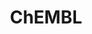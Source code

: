 ---
layout: default
bigquery: https://console.cloud.google.com/bigquery?p=patents-public-data&d=ebi_chembl&page=dataset
citation: '"The ChEMBL database in 2017." Anna Gaulton, Anne Hersey, Michał Nowotka,
  A Patrícia Bento, Jon Chambers, David Mendez, Prudence Mutowo, Francis Atkinson,
  Louisa J Bellis, Elena Cibrián-Uhalte, Mark Davies, Nathan Dedman, Anneli Karlsson,
  María Paula Magariños, John P Overington, George Papadatos, Ines Smit, Andrew R
  Leach Nucleic acids Research (2017) 45 (Database Issue), D945-D954'
contributors: European Bioinformatics Institute
cost: None
description: ChEMBL Data is a manually curated database of small molecules used in
  drug discovery, including information about existing patented drugs.
documentation: 'schema: https://www.ebi.ac.uk/chembl/db_schema


  '
last_edit: 04/12/2022, 07:42:09
location: https://console.cloud.google.com/marketplace/product/google_patents_public_datasets/chembl
maintained_by: EMBL-EBI, an outstation of European Molecular Biology Laboratory
related_publications: '

  ChEMBL: towards direct deposition of bioassay data.


  Mendez D, Gaulton A, Bento AP, Chambers J, De Veij M, Félix E, Magariños MP, Mosquera
  JF, Mutowo P, Nowotka M, Gordillo-Marañón M, Hunter F, Junco L, Mugumbate G, Rodriguez-Lopez
  M, Atkinson F, Bosc N, Radoux CJ, Segura-Cabrera A, Hersey A, Leach AR.


  — Nucleic Acids Res. 2019; 47(D1):D930-D940. doi: 10.1093/nar/gky1075

  '
schema_fields:
- ap_id
- level2_description
- mc_target_name
- abstract
- patent_expire_date
- activity_count
- bei
- company
- status
- acd_logd
- assay_test_type
- published_units
- stat
- parent_type
- hbd_lipinski
- record_id
- parent_go_id
- cpd_str_alert_id
- doi
- level1
- usan_year
- subgroup
- entity_id
- patent_no
- withdrawn_country
- definition
- parenteral
- usan_stem_definition
- frac_class_id
- text_value
- name
- helm_notation
- protein_class_synonym
- route
- patent_id
- metabolite_record_id
- protein_class_desc
- assay_param_id
- tid_fixed
- assay_class_id
- db_version
- active_ingredient
- parent_molregno
- cell_source_organism
- curation_comment
- set_name
- disease_efficacy
- binding_site_comment
- assay_cell_type
- warning_class
- mw_freebase
- num_ro5_violations
- volume
- cx_logp
- biocomp_id
- pubmed_id
- mc_target_accession
- max_phase_for_ind
- publication_number
- type
- hba_lipinski
- rtb
- qudt_units
- authors
- qed_weighted
- protclasssyn_id
- syn_type
- bao_format
- target_mapping
- cell_ontology_id
- warning_id
- annotation
- short_name
- chirality
- irac_code
- met_conversion
- applicant_full_name
- formulation_id
- last_page
- curated_by
- ref_type
- source_domain_id
- cidx
- targcomp_id
- target_type
- le
- sequence_md5sum
- assay_id
- level4_description
- mechanism_of_action
- molecular_mechanism
- confidence_score
- cell_id
- acd_most_bpka
- ref_url
- journal
- assay_strain
- ddd_id
- pref_name
- cell_name
- drug_product_flag
- lle
- confidence
- innovator_company
- level3
- warning_year
- compound_name
- indref_id
- tissue_id
- value
- standard_upper_value
- assay_category
- assay_subcellular_fraction
- ddd_comment
- site_name
- efo_term
- research_stem
- updated_on
- molfile
- assay_source
- withdrawn_reason
- standard_type
- structure_type
- std_act_id
- l4
- source
- compsyn_id
- class_level
- l8
- variant_id
- aromatic_rings
- last_active
- met_id
- src_description
- src_id
- first_in_class
- mechanism_comment
- irac_class_id
- homologue
- src_compound_id
- aidx
- cx_most_bpka
- withdrawn_year
- level5
- dosed_ingredient
- co_stem_id
- cell_source_tax_id
- num_lipinski_ro5_violations
- hba
- heavy_atoms
- uberon_id
- issue
- submission_date
- label
- natural_product
- idx
- l5
- organism
- start_position
- alogp
- l3
- max_phase
- tid
- chebi_par_id
- result_flag
- chembl_id
- parameter_value
- canonical_smiles
- related_tid
- standard_value
- smid
- black_box_warning
- selectivity_comment
- approval_date
- alert_set_id
- normal_range_min
- version
- ridx
- mw_monoisotopic
- usan_substem
- clo_id
- activity_comment
- assay_desc
- mec_id
- who_name
- parent_id
- molecule_type
- country
- cellosaurus_id
- predbind_id
- mol_frac_id
- drug_substance_flag
- l2
- mesh_heading
- title
- therapeutic_flag
- hrac_code
- doc_type
- site_residues
- assay_type
- availability_type
- level1_description
- ddd_value
- product_id
- direct_interaction
- mc_organism
- comp_go_id
- prod_pat_id
- go_id
- standard_inchi
- class_type
- smarts
- withdrawn_class
- log_id
- ddd_admr
- aspect
- molregno
- active_molregno
- cell_source_tissue
- cl_lincs_id
- creation_date
- assay_organism
- trade_name
- caloha_id
- standard_text_value
- standard_relation
- level2
- compound_key
- cell_description
- relationship_type
- end_position
- relationship_desc
- first_approval
- sequence
- warning_country
- mecref_id
- warning_type
- acd_most_apka
- molsyn_id
- path
- component_type
- tax_id
- stem_class
- orig_description
- hrac_class_id
- data_validity_comment
- l1
- mutation
- withdrawn_flag
- parameter_type
- cx_most_apka
- ass_cls_map_id
- isoform
- topical
- ro3_pass
- oral
- efo_id
- action_type
- stem
- delist_flag
- mc_target_type
- drugind_id
- units
- actsm_id
- drug_record_id
- description
- downgraded
- inorganic_flag
- acd_logp
- component_synonym
- upper_value
- target_desc
- warning_description
- nda_type
- priority
- src_assay_id
- pathway_id
- normal_range_max
- comments
- published_relation
- substrate_record_id
- comp_class_id
- cx_logd
- rgid
- activity_id
- alert_id
- standard_flag
- ad_type
- ref_id
- component_id
- hbd
- toid
- psa
- assay_tax_id
- mesh_id
- src_short_name
- mol_atc_id
- sei
- accession
- sitecomp_id
- frac_code
- compd_id
- year
- bto_id
- previous_company
- entity_type
- domain_type
- major_class
- who_extra
- pathway_key
- assay_tissue
- indication_class
- domain_name
- standard_units
- mol_irac_id
- molecular_species
- synonyms
- mol_hrac_id
- metref_id
- species_group_flag
- job_id
- strength
- ddd_units
- level4
- domain_id
- site_id
- as_id
- ingredient
- pchembl_value
- enzyme_tid
- full_molformula
- domain_description
- uo_units
- relationship
- first_page
- warnref_id
- bao_endpoint
- num_alerts
- atc_code
- prodrug
- bao_id
- enzyme_name
- relation
- l7
- standard_inchi_key
- potential_duplicate
- published_value
- polymer_flag
- oc_id
- tbl
- prediction_method
- db_source
- published_type
- patent_use_code
- dosage_form
- alert_name
- met_comment
- usan_stem
- full_mwt
- l6
- usan_stem_id
- protein_class_id
- res_stem_id
- updated_by
- mc_tax_id
- targrel_id
- level3_description
- doc_id
shortname: chembl
tags:
- biotechnology
- health
- chemical
- bioinformatics
- medical
terms_of_use: CC BY-SA 3.0
title: ChEMBL
uuid: e232a192-965c-4ec9-904c-155b6dfe56c5
---